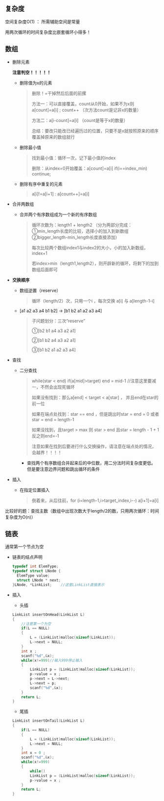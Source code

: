 ## 复杂度

空间复杂度O(1) ： 所需辅助空间是常量

用两次循环的时间复杂度比嵌套循环小得多！

## 数组

* 删除元素

  **注意判空！！！！！**

  * 删除值为x的元素

    > 删除！=干掉然后后面的前摞
    >
    > 方法一：可以直接覆盖，count从0开始，如果不为x则a[count]=a[i] ; count++    （次方法count是记非x的数量）
    >
    > 方法二：a[i-count]=a[i]   （count是等于x的数量）
    >
    > 总结：要改只能改已经遍历过的位置，只要不是x就按照原来的顺序覆盖掉原来的数组就行

  * 删除最小值

    > 找到最小值：循环一次，记下最小值的index
    >
    > 删除：从index=0开始覆盖：a[count]=a[i]    if(i==index_min) continue; 

  * 删除有序中重复的元素

    >a[i]!=a[i+1] : a[count++]=a[i]

* 合并两数组

  * 合并两个有序数组成为一个新的有序数组

    >循环次数为：length1 + length2 （分为两部分完成：①min_length长度的比较，选择小的加入到新数组②bigger_length-min_length长度直接添加）
    >
    >每次比较两个数组index1与index2的大小，小的加入新数组，index+1
    >
    >若index>min（length1,length2），则开辟新的循环，将剩下的加到数组后面即可

* **交换顺序**

  * 数组逆置（reserve）

    >循环（length/2）次，只用一个i ，每次交换 a[i] 与 a[length-1-i]

  * [a1 a2 a3 a4 b1 b2] -> [b1 b2 a1 a2 a3 a4]

    >子问题划分：三次“reserve”    
    >
    >①[b2 b1 a4 a3 a2 a1]
    >
    >②[b1 b2 a4 a3 a2 a1]
    >
    >③[b1 b2 a1 a2 a3 a4]

* 查找

  * 二分查找

    >while(star < end)     if(a[mid]>target)    end = mid-1     //注意这里要减一，不然会出现死循环
    >
    >如果没有找到：那么a[end] < target < a[star]  ， 并且end在star的前一位 
    >
    >如果在端点处找到：star == end ，但是跳出时star = end = 0 或者star = end = length-1
    >
    >如果没找到，且target > max 则 star > end 且star = length - 1 + 1反之则end=-1
    >
    >注意如果在找到后要进行什么交换操作，请注意在端点处的情况，会越界！！！！

    * 查找两个有序数组合并起来后的中位数，用二分法时间复杂度更低。但是要注意边界问题和跳出循环的条件

* 插入

  * 在指定位置插入

    >倒着来，从后往前，for (i=length-1,i>target_index,i--) a[i+1]=a[i]

比较好的题：查找主数（数组中出现次数大于length/2的数，只用两次循环：时间复杂度为O(n)）

## 链表

通常第一个节点为空

* 链表的结点声明

  ```c++
  typedef int ElemType;
  typedef struct LNode {
  	ElemType value;
  	struct LNode * next;
  }LNode, *LinkList;    //这里LinkList直接表示
  ```

* 插入

  * 头插

  ```c++
  LinkList insertOnHead(LinkList L)
  {
      //注意第一个为空
      if(L == NULL)
      {
          L = (LinkList)malloc(sizeof(LinkList));
          L->next = NULL;
      }
      int x ;
      scanf("%d",&x);
      while(x!=999)//输入999停止输入
      {
          LinkList p = (LinkList)malloc(sizeof(LinkList));
          p->value = x ;
          p->next = L->next;
          L->next = p;
          scanf("%d",&x);
      }
      return L;
  }
  ```

  * 尾插

  ```c++
  LinkList insertOnTail(LinkList L)
  {
      if(L == NULL)
      {
          L = (LinkList)malloc(sizeof(LinkList));
          L->next = NULL;
      }
      int x = 0 ;
      scanf("%d",&x);
      while(x!=999)
      {
          while()
          LinkList p = (LinkList)malloc(sizeof(LinkList));
          p->value = x ;
      }
      return L;
  }
  ```

